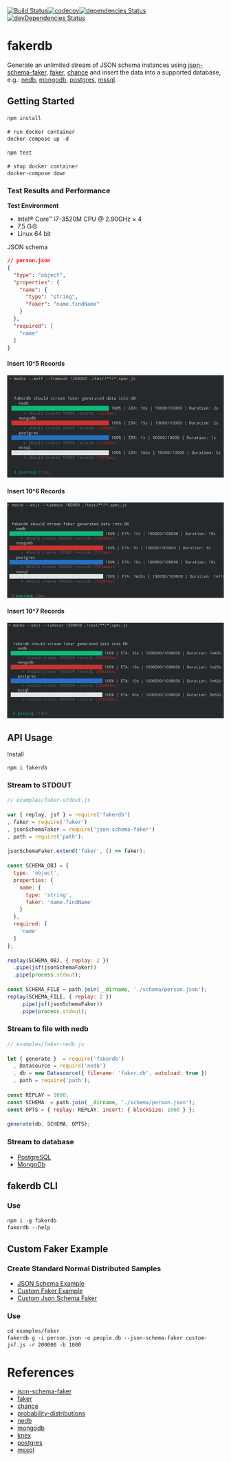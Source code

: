 [![Build Status](https://travis-ci.com/sius/fakerdb.svg?branch=master)](https://travis-ci.com/sius/fakerdb)[![codecov](https://codecov.io/gh/sius/fakerdb/branch/master/graph/badge.svg)](https://codecov.io/gh/sius/fakerdb)[![dependencies Status](https://david-dm.org/sius/fakerdb/status.svg)](https://david-dm.org/sius/fakerdb)[![devDependencies Status](https://david-dm.org/sius/fakerdb/dev-status.svg)](https://david-dm.org/sius/fakerdb?type=dev)

# fakerdb

Generate an unlimited stream of JSON schema instances using [json-schema-faker](https://www.npmjs.com/package/json-schema-faker), [faker](https://www.npmjs.com/package/faker), [chance](https://www.npmjs.com/package/chance) and insert the data into a supported database, e.g.: [nedb](https://www.npmjs.com/package/nedb), [mongodb](https://www.npmjs.com/package/mongodb), [postgres](https://www.npmjs.com/package/pg), [mssql](https://www.npmjs.com/package/mssql).

## Getting Started

```console
npm install

# run docker container
docker-compose up -d

npm test

# stop docker container
docker-compose down
```
### Test Results and Performance

**Test Environment**
- Intel® Core™ i7-3520M CPU @ 2.90GHz × 4
- 7.5 GiB
- Linux 64 bit

JSON schema

```json
// person.json
{
  "type": "object",
  "properties": {
    "name": {
      "type": "string",
      "faker": "name.findName"
    }
  },
  "required": [
    "name"
  ]
}
```

#### Insert 10^5 Records

![insert 10.000 generated person records](./docs/fakerdb-test-10_5.png)


#### Insert 10^6 Records

![insert 100.000 generated person records](./docs/fakerdb-test-10_6.png)


#### Insert 10^7 Records 

![insert 1.000.000 generated person records](./docs/fakerdb-test-10_7.png)


## API Usage

Install
```
npm i fakerdb
```

###  Stream to STDOUT

```javascript
// examples/faker-stdout.js

var { replay, jsf } = require('fakerdb')
, faker = require('faker')
, jsonSchemaFaker = require('json-schema-faker')
, path = require('path');

jsonSchemaFaker.extend('faker', () => faker);

const SCHEMA_OBJ = {
  type: 'object',
  properties: {
    name: {
      type: 'string',
      faker: 'name.findName'
    }
  },
  required: [
    'name'
  ]
};

replay(SCHEMA_OBJ, { replay: 2 })
  .pipe(jsf(jsonSchemaFaker))
  .pipe(process.stdout);

const SCHEMA_FILE = path.join(__dirname, './schema/person.json');
replay(SCHEMA_FILE, { replay: 2 })
    .pipe(jsf(jsonSchemaFaker))
    .pipe(process.stdout);

```

### Stream to file with nedb

```javascript
// examples/faker-nedb.js

let { generate }  = require('fakerdb')
  , Datasource = require('nedb')
  , db = new Datasource({ filename: 'faker.db', autoload: true })
  , path = require('path');

const REPLAY = 1000;
const SCHEMA  = path.join(__dirname, './schema/person.json');
const OPTS = { replay: REPLAY, insert: { blockSize: 1000 } };

generate(db, SCHEMA, OPTS);
```

### Stream to database

- [PostgreSQL](./examples/faker-pg.js)
- [MongoDb](./examples/faker-mongodb.js)

## fakerdb CLI

### Use

```console
npm i -g fakerdb
fakerdb --help
```

## Custom Faker Example

### Create Standard Normal Distributed Samples

- [JSON Schema Example](./examples/faker/person.json)
- [Custom Faker Example](./examples/faker/custom.js)
- [Custom Json Schema Faker](./examples/faker/custom-jsf.js)

### Use
```
cd examples/faker
fakerdb g -i person.json -o people.db --json-schema-faker custom-jsf.js -r 200000 -b 1000
```

# References
- [json-schema-faker](https://www.npmjs.com/package/json-schema-faker)
- [faker](https://www.npmjs.com/package/faker)
- [chance](https://www.npmjs.com/package/chance)
- [probability-distributions](https://www.npmjs.com/package/probability-distributions)
- [nedb](https://www.npmjs.com/package/nedb)
- [mongodb](https://www.npmjs.com/package/mongodb)
- [knex](https://www.npmjs.com/package/knex)
- [postgres](https://www.npmjs.com/package/pg)
- [mssql](https://www.npmjs.com/package/mssql)
